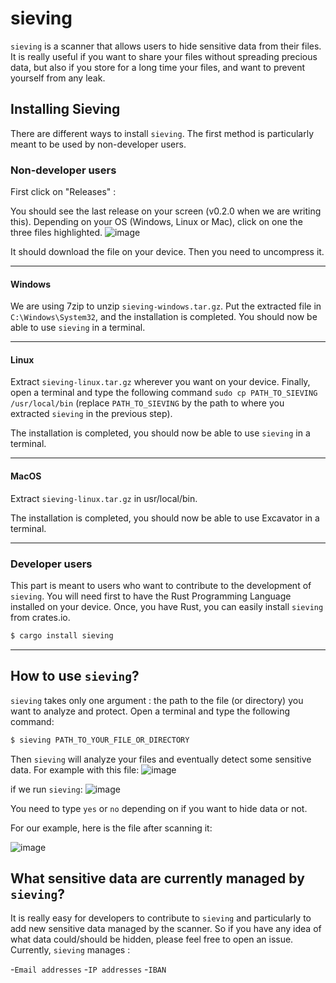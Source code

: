# sieving

``sieving`` is a scanner that allows users to hide sensitive data from their files. It is really useful if you want to share your files without spreading precious data, but also if you store for a long time your files, and want to prevent yourself from any leak.

## Installing Sieving
There are different ways to install ``sieving``. The first method is particularly meant to be used by non-developer users.

### Non-developer users

First click on "Releases" :

You should see the last release on your screen (v0.2.0 when we are writing this).
Depending on your OS (Windows, Linux or Mac), click on one the three files highlighted.
![image](https://user-images.githubusercontent.com/79226149/135598341-c1d8de11-7a0c-4292-a16b-cdd969506141.png)

It should download the file on your device. Then you need to uncompress it.

----------------------------
#### Windows 
We are using 7zip to unzip ``sieving-windows.tar.gz``.
Put the extracted file in `C:\Windows\System32`, and the installation is completed. You should now be able to use ``sieving`` in a terminal.

----------------------------
#### Linux
Extract `sieving-linux.tar.gz` wherever you want on your device.
Finally, open a terminal and type the following command `sudo cp PATH_TO_SIEVING /usr/local/bin` (replace `PATH_TO_SIEVING` by the path to where you extracted ``sieving`` in the previous step). 

The installation is completed, you should now be able to use ``sieving`` in a terminal.

----------------------------
#### MacOS
Extract `sieving-linux.tar.gz` in usr/local/bin.

The installation is completed, you should now be able to use Excavator in a terminal.

----------------------------
### Developer users

This part is meant to users who want to contribute to the development of ``sieving``. You will need first to have the Rust Programming Language installed on your device. 
Once, you have Rust, you can easily install ``sieving`` from crates.io. 
```sh
$ cargo install sieving
```
----------------------------

## How to use ``sieving``?

``sieving`` takes only one argument : the path to the file (or directory) you want to analyze and protect. 
Open a terminal and type the following command: 
```sh
$ sieving PATH_TO_YOUR_FILE_OR_DIRECTORY
```
Then ``sieving`` will analyze your files and eventually detect some sensitive data.
For example with this file: 
![image](https://user-images.githubusercontent.com/79226149/135600988-509f8fa5-697f-4389-9ad2-c347d8e1a777.png)

if we run ``sieving``:
![image](https://user-images.githubusercontent.com/79226149/135600570-da9b5c26-c64d-4e2b-8a09-3f03602abea8.png)

You need to type ``yes`` or ``no`` depending on if you want to hide data or not. 

For our example, here is the file after scanning it: 

![image](https://user-images.githubusercontent.com/79226149/135601227-0c2c5473-3495-43e7-94f7-1955a175d944.png)

## What sensitive data are currently managed by ``sieving``? 

It is really easy for developers to contribute to ``sieving`` and particularly to add new sensitive data managed by the scanner. So if you have any idea of what data could/should be hidden, please feel free to open an issue. 
Currently, ``sieving`` manages : 

-``Email addresses``
-``IP addresses``
-``IBAN``

